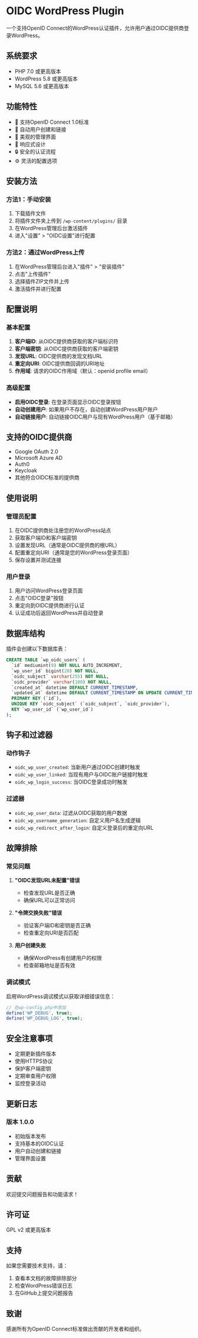 # OIDC WordPress Plugin

一个支持OpenID Connect的WordPress认证插件，允许用户通过OIDC提供商登录WordPress。

## 系统要求

- PHP 7.0 或更高版本
- WordPress 5.8 或更高版本
- MySQL 5.6 或更高版本

## 功能特性

- 🔐 支持OpenID Connect 1.0标准
- 👥 自动用户创建和链接
- 🎨 美观的管理界面
- 📱 响应式设计
- 🔒 安全的认证流程
- ⚙️ 灵活的配置选项

## 安装方法

### 方法1：手动安装

1. 下载插件文件
2. 将插件文件夹上传到 `/wp-content/plugins/` 目录
3. 在WordPress管理后台激活插件
4. 进入"设置" > "OIDC设置"进行配置

### 方法2：通过WordPress上传

1. 在WordPress管理后台进入"插件" > "安装插件"
2. 点击"上传插件"
3. 选择插件ZIP文件并上传
4. 激活插件并进行配置

## 配置说明

### 基本配置

1. **客户端ID**: 从OIDC提供商获取的客户端标识符
2. **客户端密钥**: 从OIDC提供商获取的客户端密钥
3. **发现URL**: OIDC提供商的发现文档URL
4. **重定向URI**: OIDC提供商回调的URI地址
5. **作用域**: 请求的OIDC作用域（默认：openid profile email）

### 高级配置

- **启用OIDC登录**: 在登录页面显示OIDC登录按钮
- **自动创建用户**: 如果用户不存在，自动创建WordPress用户账户
- **自动链接用户**: 自动链接OIDC用户与现有WordPress用户（基于邮箱）

## 支持的OIDC提供商

- Google OAuth 2.0
- Microsoft Azure AD
- Auth0
- Keycloak
- 其他符合OIDC标准的提供商

## 使用说明

### 管理员配置

1. 在OIDC提供商处注册您的WordPress站点
2. 获取客户端ID和客户端密钥
3. 设置发现URL（通常是OIDC提供商的根URL）
4. 配置重定向URI（通常是您的WordPress登录页面）
5. 保存设置并测试连接

### 用户登录

1. 用户访问WordPress登录页面
2. 点击"OIDC登录"按钮
3. 重定向到OIDC提供商进行认证
4. 认证成功后返回WordPress并自动登录

## 数据库结构

插件会创建以下数据库表：

```sql
CREATE TABLE `wp_oidc_users` (
  `id` mediumint(9) NOT NULL AUTO_INCREMENT,
  `wp_user_id` bigint(20) NOT NULL,
  `oidc_subject` varchar(255) NOT NULL,
  `oidc_provider` varchar(100) NOT NULL,
  `created_at` datetime DEFAULT CURRENT_TIMESTAMP,
  `updated_at` datetime DEFAULT CURRENT_TIMESTAMP ON UPDATE CURRENT_TIMESTAMP,
  PRIMARY KEY (`id`),
  UNIQUE KEY `oidc_subject` (`oidc_subject`, `oidc_provider`),
  KEY `wp_user_id` (`wp_user_id`)
);
```

## 钩子和过滤器

### 动作钩子

- `oidc_wp_user_created`: 当新用户通过OIDC创建时触发
- `oidc_wp_user_linked`: 当现有用户与OIDC账户链接时触发
- `oidc_wp_login_success`: 当OIDC登录成功时触发

### 过滤器

- `oidc_wp_user_data`: 过滤从OIDC获取的用户数据
- `oidc_wp_username_generation`: 自定义用户名生成逻辑
- `oidc_wp_redirect_after_login`: 自定义登录后的重定向URL

## 故障排除

### 常见问题

1. **"OIDC发现URL未配置"错误**
   - 检查发现URL是否正确
   - 确保URL可以正常访问

2. **"令牌交换失败"错误**
   - 验证客户端ID和密钥是否正确
   - 检查重定向URI是否匹配

3. **用户创建失败**
   - 确保WordPress有创建用户的权限
   - 检查邮箱地址是否有效

### 调试模式

启用WordPress调试模式以获取详细错误信息：

```php
// 在wp-config.php中添加
define('WP_DEBUG', true);
define('WP_DEBUG_LOG', true);
```

## 安全注意事项

- 定期更新插件版本
- 使用HTTPS协议
- 保护客户端密钥
- 定期审查用户权限
- 监控登录活动

## 更新日志

### 版本 1.0.0
- 初始版本发布
- 支持基本的OIDC认证
- 用户自动创建和链接
- 管理界面设置

## 贡献

欢迎提交问题报告和功能请求！

## 许可证

GPL v2 或更高版本

## 支持

如果您需要技术支持，请：

1. 查看本文档的故障排除部分
2. 检查WordPress错误日志
3. 在GitHub上提交问题报告

## 致谢

感谢所有为OpenID Connect标准做出贡献的开发者和组织。
